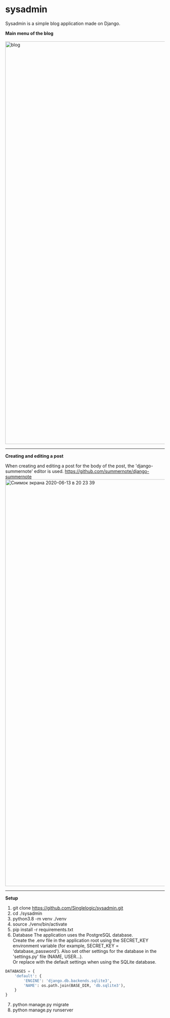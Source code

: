 # sysadmin
Sysadmin is а simple blog application made on Django.<br>

**Main menu of the blog**<br>
<br>
<img width="1267" alt="blog" src="https://user-images.githubusercontent.com/44861438/84574938-90012700-adb2-11ea-9e05-e540e0e0ff69.png">
***
**Creating and editing a post**<br>

When creating and editing a post for the body of the post, the 'django-summernote' editor is used.
https://github.com/summernote/django-summernote
<img width="1280" alt="Снимок экрана 2020-06-13 в 20 23 39" src="https://user-images.githubusercontent.com/44861438/84575145-defb8c00-adb3-11ea-962c-3b0280a6f8e2.png">
***

**Setup**<br>
1. git clone https://github.com/Singlelogic/sysadmin.git
2. cd ./sysadmin
3. python3.8 -m venv ./venv
4. source ./venv/bin/activate
5. pip install -r requirements.txt
6. Database
The application uses the PostgreSQL database.<br>
Create the .env file in the application root using the SECRET_KEY environment variable (for example, SECRET_KEY = 'database_password'). Also set other settings for the database in the 'settings.py' file (NAME, USER...).<br>
Or replace with the default settings when using the SQLite database.
```python
DATABASES = {
    'default': {
        'ENGINE': 'django.db.backends.sqlite3',
        'NAME': os.path.join(BASE_DIR, 'db.sqlite3'),
    }
}
```
7. python manage.py migrate
8. python manage.py runserver

